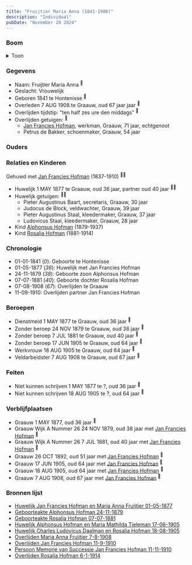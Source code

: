 ```yaml
---
title: "Fruijtier Maria Anna (1841-1908)"
description: "Individual"
pubDate: "November 20 2024"
---
```


### Boom
<details><summary>Toon</summary>

![test](https://www.plantuml.com/plantuml/svg/ZPDDZzem48Rl_XMZvT0JKan2Gn126ogoBUf-gErMggeAEV4ik3WsyZX2QBN_lMP9oOf3oycVxympxzZNv8NpJQqPRPJP2YTgA4MrMJdR6Fd1Qkl0Es4e7A7nRAqaGgLSfV4unthhzr1ZNQAZunPvT6ZzVeliJTHA2o9uPW0miqwY-xPMrSOWqMHI2sMcKuZP2sFluE4r5J5sb5mLhb6_lK87jy8f0RanuWe4mQSeYk8CJlfUCPl7ypWaUNvIgEKBJCQbAFVBqdglSJm5FaeuVBJ6er54-EOURHgjbyB8PUKiKMa3MH2aa3_U0C-Y4Tmu8PhT0R7bMWW3HV2cKaWXw5CjJ8Sr1EZDus9OpFw90ulyBWnn-ZVyVuauXw_pXu34emwf9PgCToYbCgl3FRZDVuJGQVeALGGeFeIULgkrtwFMTXV0JifSRzVMK7DUo60ONrB8886x---7RDd5XGpuKPE5ulFwy6Yag3kYBvQ43jq-vqdWWZwdi7Zy7716_6ASzyTMP3pfR6qVMB_VsiVQrdORhQtzrgkpTS9Q2_i_my-GQ7wT3jWr6Xd-tHy0)
</details>

### Gegevens
- Naam: Fruijtier Maria Anna <sup><a href="../s00052/" style="text-decoration:none" title="Huwelijk Jan Francies Hofman en Maria Anna Fruijtier 01-05-1877">:link:</a></sup>
- Geslacht: Vrouwelijk
- Geboren 1841 te Hontenisse <sup><a href="../s00052/" style="text-decoration:none" title="Huwelijk Jan Francies Hofman en Maria Anna Fruijtier 01-05-1877">:link:</a></sup>
- Overleden 7 AUG 1908 te Graauw, oud 67 jaar jaar <sup><a href="../s00428/" style="text-decoration:none" title="Overlijden Maria Anna Fruijtier 7-8-1908">:link:</a></sup>
- Overlijden tijdstip: "ten half zes ure den middags" <sup><a href="../s00428/" style="text-decoration:none" title="Overlijden Maria Anna Fruijtier 7-8-1908">:link:</a></sup>
- Overlijden getuigen: <sup><a href="../s00428/" style="text-decoration:none" title="Overlijden Maria Anna Fruijtier 7-8-1908">:link:</a></sup>
  - [Jan Francies Hofman](../i00035/), werkman, Graauw, 71 jaar, echtgenoot
  - Petrus de Bakker, schoenmaker, Graauw, 54 jaar

### Ouders

### Relaties en Kinderen

Gehuwd met [Jan Francies Hofman](../i00035/) (1837-1910) <sup><a href="../s00052/" style="text-decoration:none" title="Huwelijk Jan Francies Hofman en Maria Anna Fruijtier 01-05-1877">:link:</a><a href="../s00052/" style="text-decoration:none" title="Huwelijk Jan Francies Hofman en Maria Anna Fruijtier 01-05-1877">:link:</a></sup>
- Huwelijk 1 MAY 1877 te Graauw, oud 36 jaar, partner oud 40 jaar <sup><a href="../s00052/" style="text-decoration:none" title="Huwelijk Jan Francies Hofman en Maria Anna Fruijtier 01-05-1877">:link:</a><a href="../s00052/" style="text-decoration:none" title="Huwelijk Jan Francies Hofman en Maria Anna Fruijtier 01-05-1877">:link:</a></sup>
- Huwelijk getuigen:  <sup><a href="../s00052/" style="text-decoration:none" title="Huwelijk Jan Francies Hofman en Maria Anna Fruijtier 01-05-1877">:link:</a><a href="../s00052/" style="text-decoration:none" title="Huwelijk Jan Francies Hofman en Maria Anna Fruijtier 01-05-1877">:link:</a></sup>
  - Pieter Augustinus Baart, secretaris, Graauw, 30 jaar
  - Judocus de Block, veldwachter, Graauw, 39 jaar
  - Pieter Augustinus Staal, kleedermaker, Graauw, 37 jaar
  - Ludovicus Staal, kleedermaker, Graauw, 28 jaar
- Kind [Alphonsus Hofman](../i00253/) (1879-1937)
- Kind [Rosalia Hofman](../i00254/) (1881-1914)

### Chronologie
- 01-01-1841 (<i>0</i>): Geboorte te Hontenisse
- 01-05-1877 (<i>36</i>): Huwelijk met Jan Francies Hofman
- 24-11-1879 (<i>38</i>): Geboorte zoon Alphonsus Hofman
- 07-07-1881 (<i>40</i>): Geboorte dochter Rosalia Hofman
- 07-08-1908 (<i>67</i>): Overlijden te Graauw
- 11-09-1910: Overlijden partner Jan Francies Hofman

### Beroepen
- Dienstmeid 1 MAY 1877 te Graauw, oud 36 jaar <sup><a href="../s00052/" style="text-decoration:none" title="Huwelijk Jan Francies Hofman en Maria Anna Fruijtier 01-05-1877">:link:</a></sup>
- Zonder beroep 24 NOV 1879 te Graauw, oud 38 jaar <sup><a href="../s00422/" style="text-decoration:none" title="Geboorteakte Alphonsus Hofman 24-11-1879">:link:</a></sup>
- Zonder beroep 7 JUL 1881 te Graauw, oud 40 jaar <sup><a href="../s00423/" style="text-decoration:none" title="Geboorteakte Rosalia Hofman 07-07-1881">:link:</a></sup>
- Zonder beroep 17 JUN 1905 te Graauw, oud 64 jaar <sup><a href="../s00426/" style="text-decoration:none" title="Huwelijk Alphonsus Hofman en Maria Mathilda Tieleman 17-06-1905">:link:</a></sup>
- Werkvrouw 18 AUG 1905 te Graauw, oud 64 jaar <sup><a href="../s00427/" style="text-decoration:none" title="Huwelijk Charles Ludovicus Daalman en Rosalia Hofman 18-08-1905">:link:</a></sup>
- Veldarbeidster 7 AUG 1908 te Graauw, oud 67 jaar <sup><a href="../s00428/" style="text-decoration:none" title="Overlijden Maria Anna Fruijtier 7-8-1908">:link:</a></sup>

### Feiten
- Niet kunnen schrijven 1 MAY 1877 te ?, oud 36 jaar <sup><a href="../s00052/" style="text-decoration:none" title="Huwelijk Jan Francies Hofman en Maria Anna Fruijtier 01-05-1877">:link:</a></sup>
- Niet kunnen schrijven 18 AUG 1905 te ?, oud 64 jaar <sup><a href="../s00427/" style="text-decoration:none" title="Huwelijk Charles Ludovicus Daalman en Rosalia Hofman 18-08-1905">:link:</a></sup>

### Verblijfplaatsen
- Graauw  1 MAY 1877, oud 36 jaar  <sup><a href="../s00052/" style="text-decoration:none" title="Huwelijk Jan Francies Hofman en Maria Anna Fruijtier 01-05-1877">:link:</a></sup>
- Graauw Wijk A Nummer 26 24 NOV 1879, oud 38 jaar met [Jan Francies Hofman](../i00035/) <sup><a href="../s00422/" style="text-decoration:none" title="Geboorteakte Alphonsus Hofman 24-11-1879">:link:</a></sup>
- Graauw Wijk A Nummer 26 7 JUL 1881, oud 40 jaar met [Jan Francies Hofman](../i00035/) <sup><a href="../s00423/" style="text-decoration:none" title="Geboorteakte Rosalia Hofman 07-07-1881">:link:</a></sup>
- Graauw  26 OCT 1892, oud 51 jaar met [Jan Francies Hofman](../i00035/) <sup><a href="../s00457/" style="text-decoration:none" title="Huwelijksakte Jan Francies Hofman en Eulalia de Preijker 26-10-1892">:link:</a></sup>
- Graauw  17 JUN 1905, oud 64 jaar met [Jan Francies Hofman](../i00035/) <sup><a href="../s00426/" style="text-decoration:none" title="Huwelijk Alphonsus Hofman en Maria Mathilda Tieleman 17-06-1905">:link:</a></sup>
- Graauw  18 AUG 1905, oud 64 jaar met [Jan Francies Hofman](../i00035/) <sup><a href="../s00427/" style="text-decoration:none" title="Huwelijk Charles Ludovicus Daalman en Rosalia Hofman 18-08-1905">:link:</a></sup>
- Graauw  7 AUG 1908, oud 67 jaar met [Jan Francies Hofman](../i00035/) <sup><a href="../s00428/" style="text-decoration:none" title="Overlijden Maria Anna Fruijtier 7-8-1908">:link:</a></sup>

### Bronnen lijst
- [Huwelijk Jan Francies Hofman en Maria Anna Fruijtier 01-05-1877](../s00052/)
- [Geboorteakte Alphonsus Hofman 24-11-1879](../s00422/)
- [Geboorteakte Rosalia Hofman 07-07-1881](../s00423/)
- [Huwelijk Alphonsus Hofman en Maria Mathilda Tieleman 17-06-1905](../s00426/)
- [Huwelijk Charles Ludovicus Daalman en Rosalia Hofman 18-08-1905](../s00427/)
- [Overlijden Maria Anna Fruijtier 7-8-1908](../s00428/)
- [Overlijden Jan Francies Hofman 11-9-1910](../s00054/)
- [Persoon Memorie van Successie Jan Francies Hofman 11-11-1910](../s00429/)
- [Overlijden Rosalia Hofman 6-1-1914](../s00430/)